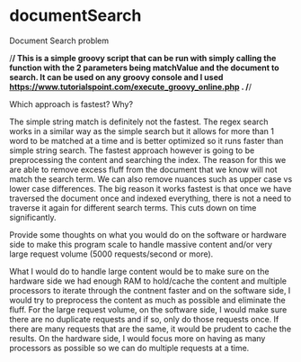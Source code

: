 # documentSearch
Document Search problem

/**/
This is a simple groovy script that can be run with simply calling the function with the 2 parameters being matchValue and the document to search. It can be used on any groovy console and I used https://www.tutorialspoint.com/execute_groovy_online.php . 
/**/

Which approach is fastest? Why?

The simple string match is definitely not the fastest. The regex search works in a similar way as the simple search but it allows for more than 1 word to be matched at a time and is better optimized so it runs faster than simple string search. The fastest approach however is going to be preprocessing the content and searching the index. The reason for this we are able to remove excess fluff from the document that we know will not match the search term. We can also remove nuances such as upper case vs lower case differences. The big reason it works fastest is that once we have traversed the document once and indexed everything, there is not a need to traverse it again for different search terms. This cuts down on time significantly.   


Provide some thoughts on what you would do on the software or hardware side to make this program scale to handle massive content and/or very large request volume (5000 requests/second or more).

What I would do to handle large content would be to make sure on the hardware side we had enough RAM to hold/cache the content and multiple processors to iterate through the contnent faster and on the software side, I would try to preprocess the content as much as possible and eliminate the fluff. For the large request volume, on the software side, I would make sure there are no duplicate requests and if so, only do those requests once. If there are many requests that are the same, it would be prudent to cache the results. On the hardware side, I would focus more on having as many processors as possible so we can do multiple requests at a time.    
